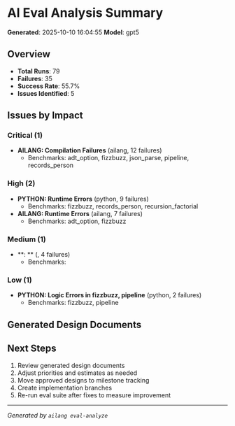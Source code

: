 # AI Eval Analysis Summary

**Generated**: 2025-10-10 16:04:55
**Model**: gpt5

## Overview

- **Total Runs**: 79
- **Failures**: 35
- **Success Rate**: 55.7%
- **Issues Identified**: 5

## Issues by Impact

### Critical (1)

- **AILANG: Compilation Failures** (ailang, 12 failures)
  - Benchmarks: adt_option, fizzbuzz, json_parse, pipeline, records_person

### High (2)

- **PYTHON: Runtime Errors** (python, 9 failures)
  - Benchmarks: fizzbuzz, records_person, recursion_factorial
- **AILANG: Runtime Errors** (ailang, 7 failures)
  - Benchmarks: adt_option, fizzbuzz

### Medium (1)

- **: ** (, 4 failures)
  - Benchmarks: 

### Low (1)

- **PYTHON: Logic Errors in fizzbuzz, pipeline** (python, 2 failures)
  - Benchmarks: fizzbuzz, pipeline

## Generated Design Documents


## Next Steps

1. Review generated design documents
2. Adjust priorities and estimates as needed
3. Move approved designs to milestone tracking
4. Create implementation branches
5. Re-run eval suite after fixes to measure improvement

---

*Generated by `ailang eval-analyze`*
